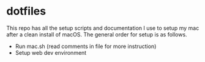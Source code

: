# dotfiles

This repo has all the setup scripts and documentation I use to setup my mac after a clean install of macOS. The general order for setup is as follows.
* Run mac.sh (read comments in file for more instruction)
* Setup web dev environment
